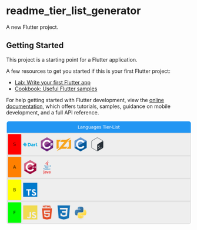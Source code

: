 # readme_tier_list_generator

A new Flutter project.

## Getting Started

This project is a starting point for a Flutter application.

A few resources to get you started if this is your first Flutter project:

- [Lab: Write your first Flutter app](https://docs.flutter.dev/get-started/codelab)
- [Cookbook: Useful Flutter samples](https://docs.flutter.dev/cookbook)

For help getting started with Flutter development, view the
[online documentation](https://docs.flutter.dev/), which offers tutorials,
samples, guidance on mobile development, and a full API reference.


[![Languages Tier-List](/gen_images/languages_tier_list.png)](https://github.com/ObNitram/readme_tier_list_generator)
<!--tier-list
 
title: "Languages Tier-List"
S:
  color: "#ff0000"
  rankable:
    - Dart
    - CSharp
    - Zig
    - C

A:
  color: "#ff8000"
  rankable:
    - C++
    - Java
    - Rust
    - Go

B:
  color: "#ffff00"
  rankable: [ TS ]

F:
  color: "#00ff00"
  rankable: [ JS, html, css, python ]
-->


